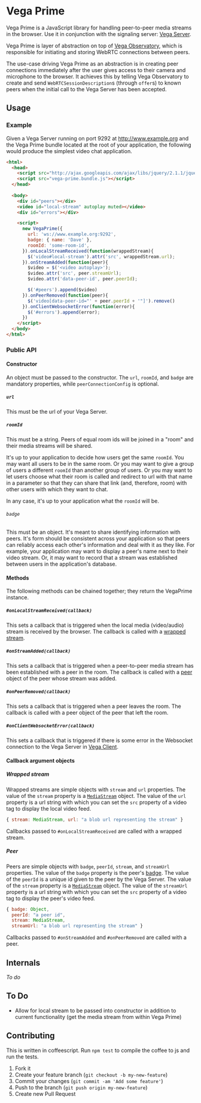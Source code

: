 # Vega Prime

Vega Prime is a JavaScript library for handling peer-to-peer
media streams in the browser.
Use it in conjunction with the signaling server:
[Vega Server](https://github.com/davejachimiak/vega_server).

Vega Prime is layer of abstraction on top of
[Vega Observatory](https://github.com/davejachimiak/vega-observatory),
which is responsible for initiating and storing WebRTC connections
between peers.

The use-case driving Vega Prime as an abstraction is in creating peer
connections immediately after the user gives access to their camera
and microphone to the browser. It achieves this by telling Vega Observatory
to create and send `WebRTCSessionDescription`s (through `offer`s) to known
peers when the initial call to the Vega Server has been accepted.

## Usage

### Example

Given a Vega Server running on port 9292 at http://www.example.org and
the Vega Prime bundle located at the root of your application,
the following would produce the simplest video chat application.

```html
<html>
  <head>
    <script src="http://ajax.googleapis.com/ajax/libs/jquery/2.1.1/jquery.min.js"></script>
    <script src="vega-prime.bundle.js"></script>
  </head>
  
  <body>
    <div id="peers"></div>
    <video id="local-stream" autoplay muted></video>
    <div id="errors"></div>

    <script>
      new VegaPrime({
        url: 'ws://www.example.org:9292', 
        badge: { name: 'Dave' },
        roomId: 'some-room-id',
      }).onLocalStreamReceived(function(wrappedStream){
        $('video#local-stream').attr('src', wrappedStream.url);
      }).onStreamAdded(function(peer){
        $video = $('<video autoplay>');
        $video.attr('src', peer.streamUrl);
        $video.attr('data-peer-id', peer.peerId);

        $('#peers').append($video)
      }).onPeerRemoved(function(peer){
        $('video[data-peer-id="' + peer.peerId + '"]').remove()
      }).onClientWebsocketError(function(error){
        $('#errors').append(error);
      })
    </script>
  </body>
</html>
```

### Public API

#### Constructor

An object must be passed to the constructor.
The `url`, `roomId`, and `badge` are mandatory
properties, while `peerConnectionConfig` is optional.

##### `url`

This must be the url of your Vega Server.

##### `roomId`

This must be a string. Peers of equal room ids
will be joined in a "room" and their media streams will be shared.

It's up to your application to decide how users get the same `roomId`.
You may want all users to be in the same room. Or you may want to give
a group of users a different `roomId` than another group of users.
Or you may want to let users choose what their room is called and
redirect to url with that name in a parameter so that they can share that
link (and, therefore, room) with other users with which they want
to chat.

In any case, it's up to your application what the `roomId` will be.

###### `badge`

This must be an object. It's meant to share identifying information
with peers. It's form should be consistent across your application so
that peers can reliably access each other's information and deal with it as
they like. For example, your application may want to display a peer's
name next to their video stream. Or, it may want to record that a stream
was established between users in the application's database.

#### Methods

The following methods can be chained together;
they return the VegaPrime instance.

##### `#onLocalStreamReceived(callback)`

This sets a callback that is triggered when the local media
(video/audio) stream is received by the browser. The callback
is called with a [wrapped stream](#wrapped-stream).

##### `#onStreamAdded(callback)`

This sets a callback that is triggered when a peer-to-peer
media stream has been established with a peer in the room.
The callback is called with a [peer](#peer)
object of the peer whose stream was added.

##### `#onPeerRemoved(callback)`

This sets a callback that is triggered when a peer leaves the
room. The callback is called with a peer object of the peer
that left the room.

##### `#onClientWebsocketError(callback)`

This sets a callback that is triggered if there is some error
in the Websocket connection to the Vega Server in
[Vega Client](https://github.com/davejachimiak/vega-client).

#### Callback argument objects

##### Wrapped stream

Wrapped streams are simple objects with `stream` and `url` properties.
The value of the `stream` property is a [`MediaStream`](http://www.w3.org/TR/mediacapture-streams/#idl-def-MediaStream)
object. The value of the `url` property is a url string with which you can set
the `src` property of a video tag to display the local video feed.

```javascript
{ stream: MediaStream, url: "a blob url representing the stream" }
```

Callbacks passed to `#onLocalStreamReceived` are called with a wrapped stream.

##### Peer

Peers are simple objects with `badge`, `peerId`, `stream`,
and `streamUrl` properties. The value of the `badge` property
is the peer's [badge](#badge).
The value of the `peerId` is a unique id given to the peer by the Vega Server.
The value of the `stream` property is a
[`MediaStream`](http://www.w3.org/TR/mediacapture-streams/#idl-def-MediaStream)
object. The value of the `streamUrl` property is a url string with
which you can set the `src` property of a video tag to display the
peer's video feed.

```javascript
{ badge: Object,
  peerId: "a peer id",
  stream: MediaStream,
  streamUrl: "a blob url representing the stream" }
```

Callbacks passed to `#onStreamAdded` and `#onPeerRemoved` are called
with a peer.

## Internals 

*To do*

## To Do

* Allow for local stream to be passed into constructor in addition to
  current functionality (get the media stream from within Vega Prime)

## Contributing

This is written in coffeescript. Run `npm test` to compile the coffee to js
and run the tests.

1. Fork it
2. Create your feature branch (`git checkout -b my-new-feature`)
3. Commit your changes (`git commit -am 'Add some feature'`)
4. Push to the branch (`git push origin my-new-feature`)
5. Create new Pull Request
